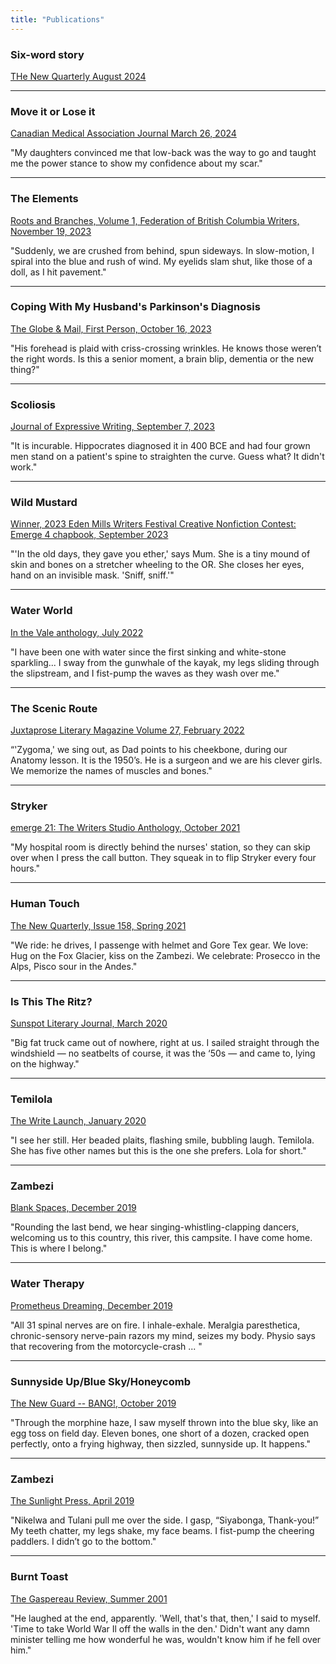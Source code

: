 ```yaml
---
title: "Publications"
---
```


### Six-word story
[THe New Quarterly August 2024](https://tnq.ca/on-play-stories-from-the-tnq-community/?mc_cid=aaad03e881&mc_eid=5b2053841d)

---
### Move it or Lose it
[Canadian Medical Association Journal March 26, 2024](https://www.cmaj.ca/content/cmaj/196/11/E384.full.pdf)

"My daughters convinced me that low-back was the way to go and taught me the power stance to show my confidence about my scar."

---
### The Elements
[Roots and Branches, Volume 1, Federation of British Columbia Writers, November 19, 2023](https://bcwriters.ca)

"Suddenly, we are crushed from behind, spun sideways. In slow-motion, I spiral into the blue and rush of wind.
My eyelids slam shut, like those of a doll, as I hit pavement." 

---
### Coping With My Husband's Parkinson's Diagnosis
[The Globe & Mail, First Person, October 16, 2023](https://www.theglobeandmail.com/life/first-person/article-coping-with-my-husbands-parkinsons-diagnosis-means-enjoying-one-day-at/)

"His forehead is plaid with criss-crossing wrinkles. He knows those weren’t the right words. Is this a senior moment, a brain blip, dementia or the new thing?"

___
### Scoliosis
[Journal of Expressive Writing, September 7, 2023](https://www.journalofexpressivewriting.com/)

"It is incurable. Hippocrates diagnosed it in 400 BCE and had four grown men stand on a patient's spine to straighten the curve. Guess what? It didn't work."

---
### Wild Mustard
[Winner, 2023 Eden Mills Writers Festival Creative Nonfiction Contest: Emerge 4 chapbook, September 2023](https://edenmillswritersfestival.ca/emerge-2/)

"'In the old days, they gave you ether,' says Mum. She is a tiny mound of skin and bones on a stretcher wheeling to the OR. She closes her eyes, hand on an invisible mask. 'Sniff, sniff.'"

---
### Water World
[In the Vale anthology, July 2022](https://readquebec.ca/book/in-the-vale/)

"I have been one with water since the first sinking and white-stone sparkling... I sway from the gunwhale of the kayak, my legs sliding through the slipstream, and I fist-pump the waves as they wash over me."

---
### The Scenic Route
[Juxtaprose Literary Magazine Volume 27, February 2022](http://www.juxtaprosemagazine.org/the-scenic-route-by-doley-henderson/)

“'Zygoma,' we sing out, as Dad points to his cheekbone, during our Anatomy lesson. It is the 1950’s. He is a surgeon and we are his clever girls. We memorize the names of muscles and bones."

---
### Stryker
[emerge 21: The Writers Studio Anthology, October 2021](https://www.amazon.ca/emerge-21-Writers-Studio-Anthology/dp/1772870838)

"My hospital room is directly behind the nurses' station, so they can skip over when I press the call button. They squeak in to flip Stryker every four hours."

---
### Human Touch
[The New Quarterly, Issue 158, Spring 2021](https://tnq.ca/issues/issue-158/)

"We ride: he drives, I passenge with helmet and Gore Tex gear.
We love: Hug on the Fox Glacier, kiss on the Zambezi.
We celebrate: Prosecco in the Alps, Pisco sour in the Andes."

---
### Is This The Ritz?
[Sunspot Literary Journal, March 2020](https://sunspotlit.com/editions%3A-2020)

"Big fat truck came out of nowhere, right at us. I sailed straight through the windshield — no seatbelts of course, it was the ‘50s — and came to, lying on the highway." 

---
### Temilola
[The Write Launch, January 2020](https://thewritelaunch.com/2019/12/temilola/)

"I see her still. Her beaded plaits, flashing smile, bubbling laugh. Temilola. She has five other names but this is the one she prefers. Lola for short."

---
### Zambezi
[Blank Spaces, December 2019](https://blankspaces.alannarusnak.com/p/welcome.html#!/DIGITAL-Blank-Spaces-December-2019-56-pg/p/160707386/category=32566599)

"Rounding the last bend, we hear singing-whistling-clapping dancers, welcoming us to this country, this river, this campsite. I have come home. This is where I belong." 

---
### Water Therapy
[Prometheus Dreaming, December 2019](https://www.prometheusdreaming.com/water-therapy)

"All 31 spinal nerves are on fire. I inhale-exhale. Meralgia paresthetica, chronic-sensory nerve-pain razors my mind, seizes my body. Physio says that recovering from the motorcycle-crash ... "

---
### Sunnyside Up/Blue Sky/Honeycomb
[The New Guard -- BANG!, October 2019](https://www.newguardreview.com/bang)

"Through the morphine haze, I saw myself thrown into the blue sky, like an egg toss on field day. Eleven bones, one short of a dozen, cracked open perfectly, onto a frying highway, then sizzled, sunnyside up. It happens."

---
### Zambezi
[The Sunlight Press, April 2019](https://www.thesunlightpress.com/2019/04/09/zambezi/)

"Nikelwa and Tulani pull me over the side. I gasp, “Siyabonga, Thank-you!” My teeth chatter, my legs shake, my face beams. I fist-pump the cheering paddlers. I didn’t go to the bottom."

---
### Burnt Toast
[The Gaspereau Review, Summer 2001](http://www.gaspereau.com/meetthepress.php)

"He laughed at the end, apparently. 'Well, that's that, then,' I said to myself. 'Time to take World War Il off the walls in the den.' Didn't want any damn minister telling me how wonderful he was, wouldn't know him if he fell over him."
